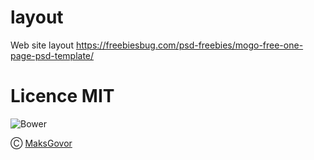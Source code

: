 # layout
Web site layout https://freebiesbug.com/psd-freebies/mogo-free-one-page-psd-template/

# Licence MIT 

![Bower](https://img.shields.io/bower/l/la) 

Ⓒ [MaksGovor](https://github.com/MaksGovor)
